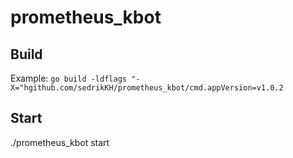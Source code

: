 # prometheus_kbot

## Build
Example: 
``` go build -ldflags "-X="hgithub.com/sedrikKH/prometheus_kbot/cmd.appVersion=v1.0.2 ```

## Start

./prometheus_kbot start

